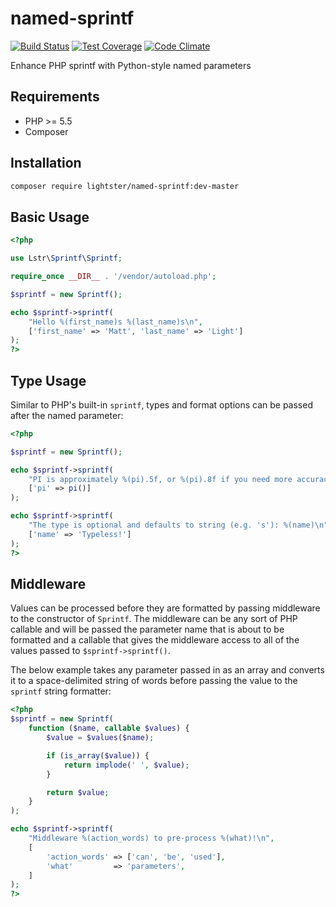 named-sprintf
=============

[![Build Status](https://travis-ci.org/lightster/named-sprintf.svg?branch=master)](https://travis-ci.org/lightster/named-sprintf)
[![Test Coverage](https://codeclimate.com/github/lightster/named-sprintf/badges/coverage.svg)](https://codeclimate.com/github/lightster/named-sprintf/coverage)
[![Code Climate](https://codeclimate.com/github/lightster/named-sprintf/badges/gpa.svg)](https://codeclimate.com/github/lightster/named-sprintf)

Enhance PHP sprintf with Python-style named parameters

## Requirements

 - PHP >= 5.5
 - Composer

## Installation

```bash
composer require lightster/named-sprintf:dev-master
```

## Basic Usage

```php
<?php

use Lstr\Sprintf\Sprintf;

require_once __DIR__ . '/vendor/autoload.php';

$sprintf = new Sprintf();

echo $sprintf->sprintf(
    "Hello %(first_name)s %(last_name)s\n",
    ['first_name' => 'Matt', 'last_name' => 'Light']
);
?>
```

## Type Usage

Similar to PHP's built-in `sprintf`, types and format options can be
passed after the named parameter:

```php
<?php

$sprintf = new Sprintf();

echo $sprintf->sprintf(
    "PI is approximately %(pi).5f, or %(pi).8f if you need more accuracy\n",
    ['pi' => pi()]
);

echo $sprintf->sprintf(
    "The type is optional and defaults to string (e.g. 's'): %(name)\n",
    ['name' => 'Typeless!']
);
?>
```

## Middleware

Values can be processed before they are formatted by passing middleware
to the constructor of `Sprintf`.  The middleware can be any sort of
PHP callable and will be passed the parameter name that is about to be
formatted and a callable that gives the middleware access to all of
the values passed to `$sprintf->sprintf()`.

The below example takes any parameter passed in as an array and converts
it to a space-delimited string of words before passing the value to the
`sprintf` string formatter:

```php
<?php
$sprintf = new Sprintf(
    function ($name, callable $values) {
        $value = $values($name);

        if (is_array($value)) {
            return implode(' ', $value);
        }

        return $value;
    }
);

echo $sprintf->sprintf(
    "Middleware %(action_words) to pre-process %(what)!\n",
    [
        'action_words' => ['can', 'be', 'used'],
        'what'         => 'parameters',
    ]
);
?>
```
